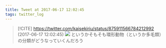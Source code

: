 ```yaml
---
title: Tweet at 2017-06-17 12:02:45
tags: twitter_log
---
```


> [!CITE] https://twitter.com/kaisekiriu/status/875911566784212992 (2017-06-17 12:02:45)
> ![](https://twitter.com/kaisekiriu/status/875911566784212992)
> というかそもそも環形動物（というか多毛類）の分類がどうなっていくんだろう
